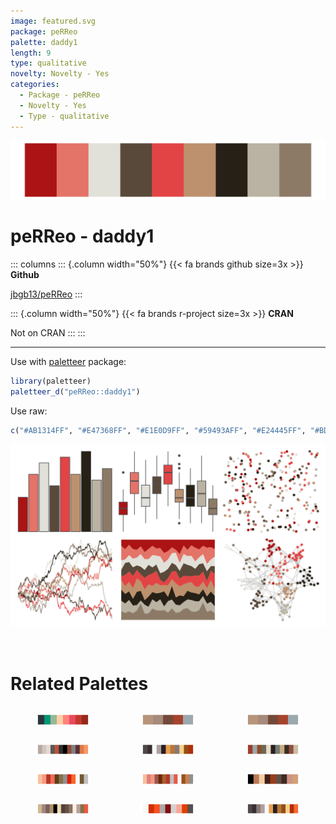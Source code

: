```yaml
---
image: featured.svg
package: peRReo
palette: daddy1
length: 9
type: qualitative
novelty: Novelty - Yes
categories:
  - Package - peRReo
  - Novelty - Yes
  - Type - qualitative
---
```


![](featured.svg)

# peRReo - daddy1 

::: columns
::: {.column width="50%"}
{{< fa brands github size=3x >}}
**Github**

[jbgb13/peRReo](https://github.com/jbgb13/peRReo)
:::

::: {.column width="50%"}
{{< fa brands r-project size=3x >}}
**CRAN**

Not on CRAN
:::
:::

<hr> 

Use with [paletteer](https://emilhvitfeldt.github.io/paletteer/) package:

```r
library(paletteer)
paletteer_d("peRReo::daddy1")
```

Use raw:

```r
c("#AB1314FF", "#E47368FF", "#E1E0D9FF", "#59493AFF", "#E24445FF", "#BD916EFF", "#262016FF", "#BAB2A2FF", "#8C7A67FF")
``` 

![](examples.png) 

<br>

# Related Palettes

<div class="list" style="display: grid; grid-template-columns: auto auto auto;"> <figure class="figure">
<a href="../../awtools/a_palette/"> <img src="../../awtools/a_palette/featured.svg" style="width: 100%;" class="figure-img"></a>
</figure> <figure class="figure">
<a href="../../ButterflyColors/hamadryas_feronia/"> <img src="../../ButterflyColors/hamadryas_feronia/featured.svg" style="width: 100%;" class="figure-img"></a>
</figure> <figure class="figure">
<a href="../../ButterflyColors/hamadryas_feronia/"> <img src="../../ButterflyColors/hamadryas_feronia/featured.svg" style="width: 100%;" class="figure-img"></a>
</figure> <figure class="figure">
<a href="../../palettetown/torkoal/"> <img src="../../palettetown/torkoal/featured.svg" style="width: 100%;" class="figure-img"></a>
</figure> <figure class="figure">
<a href="../../palettetown/houndour/"> <img src="../../palettetown/houndour/featured.svg" style="width: 100%;" class="figure-img"></a>
</figure> <figure class="figure">
<a href="../../dutchmasters/little_street/"> <img src="../../dutchmasters/little_street/featured.svg" style="width: 100%;" class="figure-img"></a>
</figure> <figure class="figure">
<a href="../../palettetown/clefable/"> <img src="../../palettetown/clefable/featured.svg" style="width: 100%;" class="figure-img"></a>
</figure> <figure class="figure">
<a href="../../palettetown/clefairy/"> <img src="../../palettetown/clefairy/featured.svg" style="width: 100%;" class="figure-img"></a>
</figure> <figure class="figure">
<a href="../../peRReo/don/"> <img src="../../peRReo/don/featured.svg" style="width: 100%;" class="figure-img"></a>
</figure> <figure class="figure">
<a href="../../palettetown/relicanth/"> <img src="../../palettetown/relicanth/featured.svg" style="width: 100%;" class="figure-img"></a>
</figure> <figure class="figure">
<a href="../../palettetown/voltorb/"> <img src="../../palettetown/voltorb/featured.svg" style="width: 100%;" class="figure-img"></a>
</figure> <figure class="figure">
<a href="../../palettetown/houndoom/"> <img src="../../palettetown/houndoom/featured.svg" style="width: 100%;" class="figure-img"></a>
</figure> 
</div>
